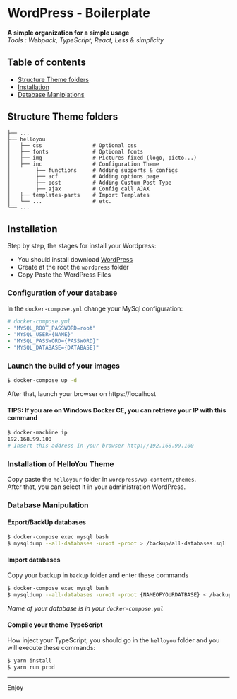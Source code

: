 # WordPress - Boilerplate

**A simple organization for a simple usage**  
_Tools : Webpack, TypeScript, React, Less & simplicity_

## Table of contents

-   [Structure Theme folders](#structure-theme-folders)
-   [Installation](#installation)
-   [Database Maniplations](#database-manipulations)

## Structure Theme folders

```
├── ...
├── helloyou
│   ├── css                # Optional css
│   ├── fonts              # Optional fonts
│   ├── img                # Pictures fixed (logo, picto...)
│   ├── inc                # Configuration Theme
│        ├── functions     # Adding supports & configs
│        ├── acf           # Adding options page
│        ├── post          # Adding Custum Post Type
│        ├── ajax          # Config call AJAX
│   ├── templates-parts    # Import Templates
│   └── ...                # etc.
└── ...
```

## Installation

Step by step, the stages for install your Wordpress:

-   You should install download [WordPress](https://wordpress.org/)
-   Create at the root the `wordpress` folder
-   Copy Paste the WordPress Files

### Configuration of your database

In the `docker-compose.yml` change your MySql configuration:

```yml
# docker-compose.yml
- "MYSQL_ROOT_PASSWORD=root"
- "MYSQL_USER={NAME}"
- "MYSQL_PASSWORD={PASSWORD}"
- "MYSQL_DATABASE={DATABASE}"
```

### Launch the build of your images

```bash
$ docker-compose up -d
```

After that, launch your browser on https://localhost

#### TIPS: If you are on Windows Docker CE, you can retrieve your IP with this command

```bash
$ docker-machine ip
192.168.99.100
# Insert this address in your browser http://192.168.99.100
```

### Installation of HelloYou Theme

Copy paste the `helloyour` folder in `wordpress/wp-content/themes`.  
After that, you can select it in your administration WordPress.

### Database Manipulation

#### Export/BackUp databases

```bash
$ docker-compose exec mysql bash
$ mysqldump --all-databases -uroot -proot > /backup/all-databases.sql
```

#### Import databases

Copy your backup in `backup` folder and enter these commands

```bash
$ docker-compose exec mysql bash
$ mysqldump --all-databases -uroot -proot {NAMEOFYOURDATBASE} < /backup/{NAMEOFYOURFILE}.sql
```

_Name of your database is in your `docker-compose.yml`_

#### Compile your theme TypeScript

How inject your TypeScript, you should go in the `helloyou` folder and you will execute these commands:

```bash
$ yarn install
$ yarn run prod
```

---

Enjoy
